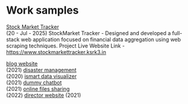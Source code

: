 # Work samples
[Stock Market Tracker](https://github.com/kvvsatyaravi/stockmarketTracker) <br>  (20 - Jul - 2025)
StockMarket Tracker - Designed and developed a full-stack web application focused on financial data aggregation using web
scraping techniques.
Project Live Website Link - https://www.stockmarkettracker.ksrk3.in <br>
 
[blog website](fri3ndzz.md)<br>  (2021)
[disaster management](disastermanagement.md)<br>  (2020)
[ismart data visualizer](ismartdatavisualizer.md)<br> (2021)
[dummy chatbot](dummychatbot.md)<br> (2021)
[online files sharing](filesshare.md)<br>  (2022)
[director website](director.md) (2021)
